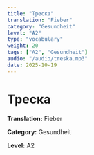 ```yaml
---
title: "Треска"
translation: "Fieber"
category: "Gesundheit"
level: "A2"
type: "vocabulary"
weight: 20
tags: ["A2", "Gesundheit"]
audio: "/audio/treska.mp3"
date: 2025-10-19
---
```


# Треска

**Translation:** Fieber

**Category:** Gesundheit

**Level:** A2

